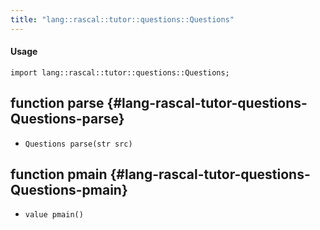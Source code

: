 ```yaml
---
title: "lang::rascal::tutor::questions::Questions"
---
```


#### Usage

`import lang::rascal::tutor::questions::Questions;`


## function parse {#lang-rascal-tutor-questions-Questions-parse}

* ``Questions parse(str src)``

## function pmain {#lang-rascal-tutor-questions-Questions-pmain}

* ``value pmain()``

